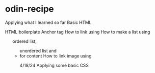 # odin-recipe

Applying what I learned so far
Basic HTML

HTML boilerplate
Anchor tag <a>
How to link using <href>
How to make a list using <ol> ordered list, <ul> unordered list and <li> for content
How to link image using <img href>

4/18/24
Applying some basic CSS